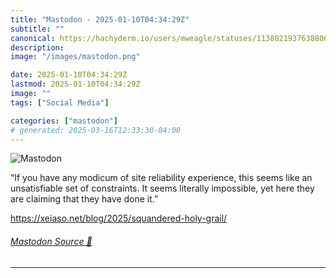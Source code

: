 ```yaml
---
title: "Mastodon - 2025-01-10T04:34:29Z"
subtitle: ""
canonical: https://hachyderm.io/users/mweagle/statuses/113802193763880623
description:
image: "/images/mastodon.png"

date: 2025-01-10T04:34:29Z
lastmod: 2025-01-10T04:34:29Z
image: ""
tags: ["Social Media"]

categories: ["mastodon"]
# generated: 2025-03-16T12:33:30-04:00
---
```

![Mastodon](/images/mastodon.png)

<p>“If you have any modicum of site reliability experience, this seems like an unsatisfiable set of constraints. It seems literally impossible, yet here they are claiming that they have done it.”</p><p><a href="https://xeiaso.net/blog/2025/squandered-holy-grail/" target="_blank" rel="nofollow noopener noreferrer" translate="no"><span class="invisible">https://</span><span class="ellipsis">xeiaso.net/blog/2025/squandere</span><span class="invisible">d-holy-grail/</span></a></p>


###### [Mastodon Source 🐘](https://hachyderm.io/@mweagle/113802193763880623)

___
